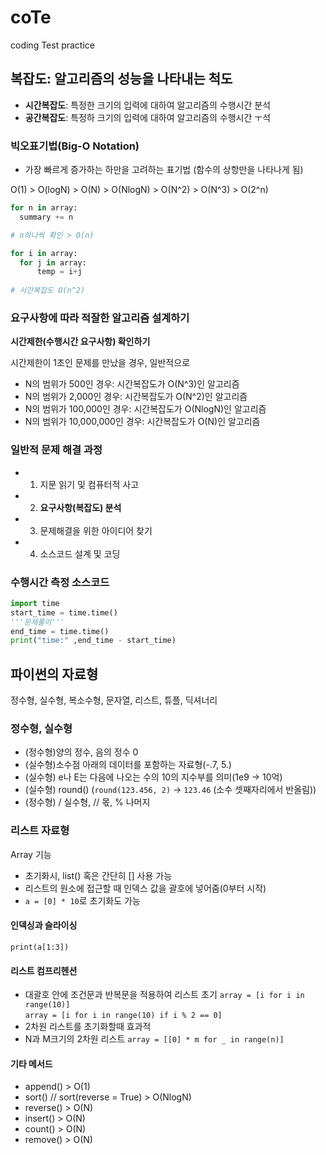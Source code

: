 # coTe
coding Test practice

## 복잡도: 알고리즘의 성능을 나타내는 척도
- **시간복잡도**: 특정한 크기의 입력에 대하여 알고리즘의 수행시간 분석
- **공간복잡도**: 특정하 크기의 입력에 대하여 알고리즘의 수행시간 ㅜ석

### 빅오표기법(Big-O Notation)
- 가장 빠르게 증가하는 하만을 고려하는 표기법 (함수의 상항만을 나타나게 됨) 

O(1) > O(logN) > O(N) > O(NlogN) > O(N^2) > O(N^3) > O(2^n)

```python
for n in array:
  summary += n

# n하나씩 확인 > O(n)

for i in array:
  for j in array:
      temp = i+j
      
# 시간복잡도 O(n^2)
```
### 요구사항에 따라 적잘한 알고리즘 설계하기
**시간제한(수행시간 요구사항) 확인하기**  

시간제한이 1초인 문제를 만났을 경우, 일반적으로
- N의 범위가 500인 경우: 시간복잡도가 O(N^3)인 알고리즘
- N의 범위가 2,000인 경우: 시간복잡도가 O(N^2)인 알고리즘
- N의 범위가 100,000인 경우: 시간복잡도가 O(NlogN)인 알고리즘
- N의 범위가 10,000,000인 경우: 시간복잡도가 O(N)인 알고리즘

### 일반적 문제 해결 과정
- 1. 지문 읽기 및 컴퓨터적 사고
- 2. **요구사항(복잡도) 분석** 
- 3. 문제해결을 위한 아이디어 찾기
- 4. 소스코드 설계 및 코딩


### 수행시간 측정 소스코드
```python
import time
start_time = time.time()
'''문제풀이'''
end_time = time.time()
print("time:" ,end_time - start_time)
```

## 파이썬의 자료형

정수형, 실수형, 복소수형, 문자열, 리스트, 튜플, 딕셔너리

### 정수형, 실수형
- (정수형)양의 정수, 음의 정수 0
- (실수형)소수점 아래의 데이터를 포함하는 자료형(-.7, 5.)
- (실수형) e나 E는 다음에 나오는 수의 10의 지수부를 의미(1e9 -> 10억)
- (실수형) round() (```round(123.456, 2)``` -> ```123.46``` (소수 셋째자리에서 반올림))
- (정수형) / 실수형, // 몫, % 나머지

### 리스트 자료형
Array 기능
- 초기화시, list() 혹은 간단히 [] 사용 가능
- 리스트의 원소에 접근할 때 인덱스 값을 괄호에 넣어줌(0부터 시작)
- ```a = [0] * 10```로 초기화도 가능

#### 인덱싱과 슬라이싱
```print(a[1:3])```

#### 리스트 컴프리헨션
- 대괄호 안에 조건문과 반복문을 적용하여 리스트 초기
```array = [i for i in range(10)]```  
```array = [i for i in range(10) if i % 2 == 0]```  
- 2차원 리스트를 초기화할때 효과적
- N과 M크기의 2차원 리스트 ```array = [[0] * m for _ in range(n)]```

#### 기타 메서드
- append() > O(1)
- sort() // sort(reverse = True) > O(NlogN)
- reverse()  > O(N)
- insert() > O(N)
- count() > O(N)
- remove() > O(N)



